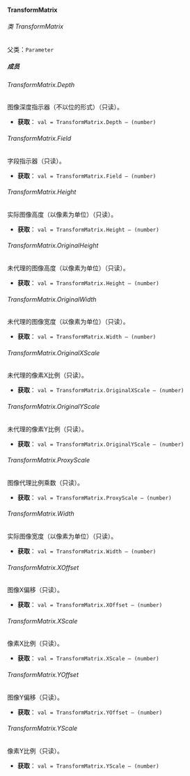 #### TransformMatrix

###### 类 TransformMatrix

父类：`Parameter`

##### 成员

###### TransformMatrix.Depth

图像深度指示器（不以位的形式）（只读）。

- <b>获取</b>：
  `val = TransformMatrix.Depth – (number)`

###### TransformMatrix.Field

字段指示器（只读）。

- <b>获取</b>：
  `val = TransformMatrix.Field – (number)`

###### TransformMatrix.Height

实际图像高度（以像素为单位）（只读）。

- <b>获取</b>：
  `val = TransformMatrix.Height – (number)`

###### TransformMatrix.OriginalHeight

未代理的图像高度（以像素为单位）（只读）。

- <b>获取</b>：
  `val = TransformMatrix.Height – (number)`

###### TransformMatrix.OriginalWidth

未代理的图像宽度（以像素为单位）（只读）。

- <b>获取</b>：
  `val = TransformMatrix.Width – (number)`

###### TransformMatrix.OriginalXScale

未代理的像素X比例（只读）。

- <b>获取</b>：
  `val = TransformMatrix.OriginalXScale – (number)`

###### TransformMatrix.OriginalYScale

未代理的像素Y比例（只读）。

- <b>获取</b>：
  `val = TransformMatrix.OriginalYScale – (number)`

###### TransformMatrix.ProxyScale

图像代理比例乘数（只读）。

- <b>获取</b>：
  `val = TransformMatrix.ProxyScale – (number)`

###### TransformMatrix.Width

实际图像宽度（以像素为单位）（只读）。

- <b>获取</b>：
  `val = TransformMatrix.Width – (number)`

###### TransformMatrix.XOffset

图像X偏移（只读）。

- <b>获取</b>：
  `val = TransformMatrix.XOffset – (number)`

###### TransformMatrix.XScale

像素X比例（只读）。

- <b>获取</b>：
  `val = TransformMatrix.XScale – (number)`

###### TransformMatrix.YOffset

图像Y偏移（只读）。

- <b>获取</b>：
  `val = TransformMatrix.YOffset – (number)`

###### TransformMatrix.YScale

像素Y比例（只读）。

- <b>获取</b>：
  `val = TransformMatrix.YScale – (number)`